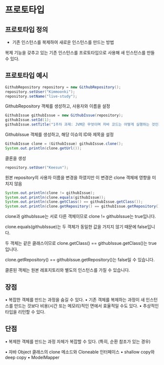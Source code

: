 #  프로토타입

## 프로토타입 정의
- 기존 인스턴스를 복제하여 새로운 인스턴스를 만드는 방법

복제 기능을 갖추고 있는 기존 인스턴스를 프로토타입으로 사용해 새 인스턴스를 만들 수 있다.


## 프로토타입 예시
```java
GithubRepository repository = new GithubRepository();
repository.setUser("Kimmoonki");
repository.setName("live-study");
```
GithubRepository 객체를 생성하고, 사용자와 이름을 설정

```java
GithubIssue githubIssue = new GithubIssue(repository);
githubIssue.setId(1);
githubIssue.setTitle("1주차 과제: JVM은 무엇이며 자바 코드는 어떻게 실행하는 것인가.");
```
GithubIssue 객체를 생성하고, 해당 이슈의 ID와 제목을 설정

```java
GithubIssue clone = (GithubIssue) githubIssue.clone();
System.out.println(clone.getUrl());
```
클론을 생성

```java
repository.setUser("Keesun");
```
원본 repository의 사용자 이름을 변경을 하였지만 이 변경은 clone 객체에 영향을 미치지 않음


```java
System.out.println(clone != githubIssue);
System.out.println(clone.equals(githubIssue));
System.out.println(clone.getClass() == githubIssue.getClass());
System.out.println(clone.getRepository() == githubIssue.getRepository());
```
clone과 githubIssue는 서로 다른 객체이므로 clone != githubIssue는 true입니다.

clone.equals(githubIssue)는 두 객체가 동일한 값을 가지지 않기 때문에 false입니다.

두 객체는 같은 클래스이므로 clone.getClass() == githubIssue.getClass()는 true입니다.

clone.getRepository() == githubIssue.getRepository()는 false일 수 있습니다. 

클론된 객체는 원본 레포지토리와 별도의 인스턴스를 가질 수 있습니다.

## 장점
• 복잡한 객체를 만드는 과정을 숨길 수 있다.
• 기존 객체를 복제하는 과정이 새 인스턴스를 만드는 것보다 비용(시간 또는 메모리)적인
면에서 효율적일 수도 있다.
• 추상적인 타입을 리턴할 수 있다.

## 단점
• 복제한 객체를 만드는 과정 자체가 복잡할 수 있다. (특히, 순환 참조가 있는 경우)


• 자바 Object 클래스의 clone 메소드와 Cloneable 인터페이스
• shallow copy와 deep copy
• ModelMapper
